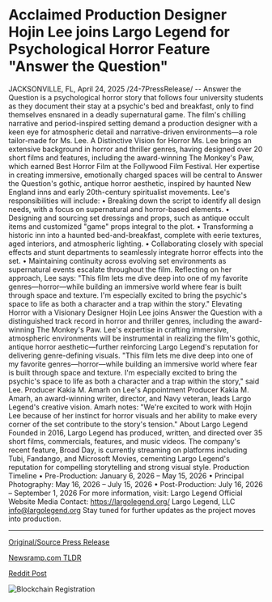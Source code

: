 # Acclaimed Production Designer Hojin Lee joins Largo Legend for Psychological Horror Feature "Answer the Question"

JACKSONVILLE, FL, April 24, 2025 /24-7PressRelease/ -- Answer the Question is a psychological horror story that follows four university students as they document their stay at a psychic's bed and breakfast, only to find themselves ensnared in a deadly supernatural game. The film's chilling narrative and period-inspired setting demand a production designer with a keen eye for atmospheric detail and narrative-driven environments—a role tailor-made for Ms. Lee.  A Distinctive Vision for Horror Ms. Lee brings an extensive background in horror and thriller genres, having designed over 20 short films and features, including the award-winning The Monkey's Paw, which earned Best Horror Film at the Follywood Film Festival. Her expertise in creating immersive, emotionally charged spaces will be central to Answer the Question's gothic, antique horror aesthetic, inspired by haunted New England inns and early 20th-century spiritualist movements.  Lee's responsibilities will include: •	Breaking down the script to identify all design needs, with a focus on supernatural and horror-based elements. •	Designing and sourcing set dressings and props, such as antique occult items and customized "game" props integral to the plot. •	Transforming a historic inn into a haunted bed-and-breakfast, complete with eerie textures, aged interiors, and atmospheric lighting. •	Collaborating closely with special effects and stunt departments to seamlessly integrate horror effects into the set. •	Maintaining continuity across evolving set environments as supernatural events escalate throughout the film.  Reflecting on her approach, Lee says: "This film lets me dive deep into one of my favorite genres—horror—while building an immersive world where fear is built through space and texture. I'm especially excited to bring the psychic's space to life as both a character and a trap within the story."  Elevating Horror with a Visionary Designer Hojin Lee joins Answer the Question with a distinguished track record in horror and thriller genres, including the award-winning The Monkey's Paw. Lee's expertise in crafting immersive, atmospheric environments will be instrumental in realizing the film's gothic, antique horror aesthetic—further reinforcing Largo Legend's reputation for delivering genre-defining visuals.  "This film lets me dive deep into one of my favorite genres—horror—while building an immersive world where fear is built through space and texture. I'm especially excited to bring the psychic's space to life as both a character and a trap within the story," said Lee.  Producer Kakia M. Amarh on Lee's Appointment Producer Kakia M. Amarh, an award-winning writer, director, and Navy veteran, leads Largo Legend's creative vision. Amarh notes: "We're excited to work with Hojin Lee because of her instinct for horror visuals and her ability to make every corner of the set contribute to the story's tension."  About Largo Legend Founded in 2016, Largo Legend has produced, written, and directed over 35 short films, commercials, features, and music videos. The company's recent feature, Broad Day, is currently streaming on platforms including Tubi, Fandango, and Microsoft Movies, cementing Largo Legend's reputation for compelling storytelling and strong visual style.  Production Timeline •	Pre-Production: January 6, 2026 – May 15, 2026 •	Principal Photography: May 16, 2026 – July 15, 2026 •	Post-Production: July 16, 2026 – September 1, 2026  For more information, visit: Largo Legend Official Website  Media Contact: https://largolegend.org/ Largo Legend, LLC info@largolegend.org  Stay tuned for further updates as the project moves into production. 

---

[Original/Source Press Release](https://www.24-7pressrelease.com/press-release/522104/acclaimed-production-designer-hojin-lee-joins-largo-legend-for-psychological-horror-feature-answer-the-question)
                    

[Newsramp.com TLDR](https://newsramp.com/curated-news/award-winning-designer-joins-horror-film-answer-the-question/2b57892713f5cfcedb80772c4d703254) 

 



[Reddit Post](https://www.reddit.com/r/newsramp/comments/1k7bbjj/awardwinning_designer_joins_horror_film_answer/) 



![Blockchain Registration](https://cdn.newsramp.app/24-7PressRelease/qrcode/254/25/airyZLOx.webp)
